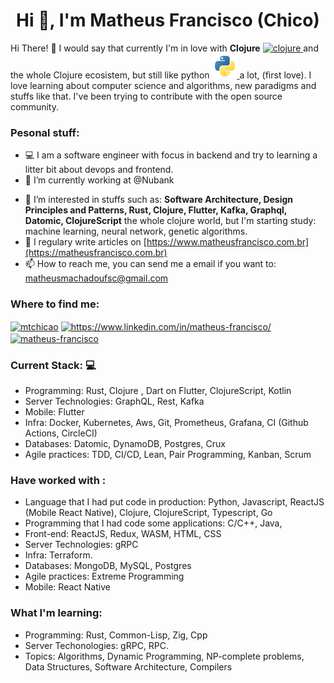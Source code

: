 <h1 align="center">Hi 👋, I'm Matheus Francisco (Chico)</h1>

Hi There! :wave: I would say that currently I'm in love with **Clojure** <a href="https://clojure.org/" target="_blank"> <img src="https://upload.wikimedia.org/wikipedia/commons/5/5d/Clojure_logo.svg" alt="clojure" width="40" height="40"/> </a> and the whole Clojure ecosistem, but still like python  <a href="https://www.python.org" target="_blank"> <img src="https://raw.githubusercontent.com/devicons/devicon/master/icons/python/python-original.svg" alt="python" width="40" height="40"/> </a> a lot, (first love).  I love learning about computer science and algorithms, new paradigms  and stuffs like that. I've been trying to contribute with the open source community. 

 ### Pesonal stuff:

* :computer: I am a software engineer with focus in backend and try to learning  a litter bit about devops and frontend.
* 🔭 I’m currently working  at @Nubank

- 🌱 I’m interested in stuffs such as: **Software Architecture, Design Principles and Patterns, Rust, Clojure, Flutter, Kafka, Graphql, Datomic, ClojureScript** the whole clojure world, but I'm starting study: machine learning, neural network, genetic algorithms.
- 📝 I regulary write articles on [https://www.matheusfrancisco.com.br](https://matheusfrancisco.com.br)
- 📫 How to reach me, you can send me a email if you want to:  matheusmachadoufsc@gmail.com 

<h3 align="left">Where to find me:</h3>
<p align="left">
<a href="https://twitter.com/mtchicao" target="blank"><img align="center" src="https://cdn.jsdelivr.net/npm/simple-icons@3.0.1/icons/twitter.svg" alt="mtchicao" height="30" width="40" /></a>
<a href="https://linkedin.com/in/https://www.linkedin.com/in/matheus-francisco/" target="blank"><img align="center" src="https://cdn.jsdelivr.net/npm/simple-icons@3.0.1/icons/linkedin.svg" alt="https://www.linkedin.com/in/matheus-francisco/" height="30" width="40" /></a>
<a href="https://stackoverflow.com/users/matheus-francisco" target="blank"><img align="center" src="https://cdn.jsdelivr.net/npm/simple-icons@3.0.1/icons/stackoverflow.svg" alt="matheus-francisco" height="30" width="40" /></a>
</p>



### Current Stack: :computer:

* Programming: Rust, Clojure , Dart on Flutter, ClojureScript, Kotlin
* Server Technologies: GraphQL, Rest, Kafka
* Mobile: Flutter
* Infra: Docker, Kubernetes, Aws, Git, Prometheus, Grafana, CI (Github Actions, CircleCI)
* Databases: Datomic, DynamoDB, Postgres, Crux
* Agile practices: TDD, CI/CD, Lean, Pair Programming, Kanban, Scrum

### Have worked with : 

* Language that I had put code in production: Python, Javascript, ReactJS (Mobile React Native), Clojure, ClojureScript, Typescript, Go
* Programming that I had code some applications: C/C++, Java,
* Front-end: ReactJS, Redux, WASM, HTML, CSS
* Server Technologies: gRPC
* Infra: Terraform.
* Databases: MongoDB, MySQL, Postgres
* Agile practices: Extreme Programming
* Mobile: React Native

### What I'm learning:

* Programming: Rust, Common-Lisp, Zig, Cpp
* Server Techonologies: gRPC, RPC.
* Topics: Algorithms, Dynamic Programming, NP-complete problems, Data Structures, Software Architecture, Compilers

